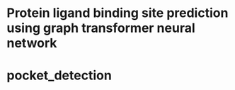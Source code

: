 # Protein ligand binding site prediction using graph transformer neural network

# pocket_detection
